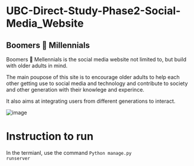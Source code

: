 # UBC-Direct-Study-Phase2-Social-Media_Website
## Boomers 🤝 Millennials

Boomers 🤝 Mellennials is the social media website not limited to, but build with older adults in mind.

The main poupose of this site is to encourage older adults to help each other getting use to social media and technology and contribute to society and other generation with their knowlege and experince.

It also aims at integrating users from different generations to interact. 

![image](https://user-images.githubusercontent.com/62345938/160763051-348e22bd-d836-4e80-b3a5-bce9d89912f3.png)

# Instruction to run
In the termianl, use the command 
  <code>Python manage.py runserver</code>
